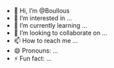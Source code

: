 - 👋 Hi, I’m @Boullous
- 👀 I’m interested in ...
- 🌱 I’m currently learning ...
- 💞️ I’m looking to collaborate on ...
- 📫 How to reach me ...
- 😄 Pronouns: ...
- ⚡ Fun fact: ...

<!---
Boullous/Boullous is a ✨ special ✨ repository because its `README.md` (this file) appears on your GitHub profile.
You can click the Preview link to take a look at your changes.
--->
